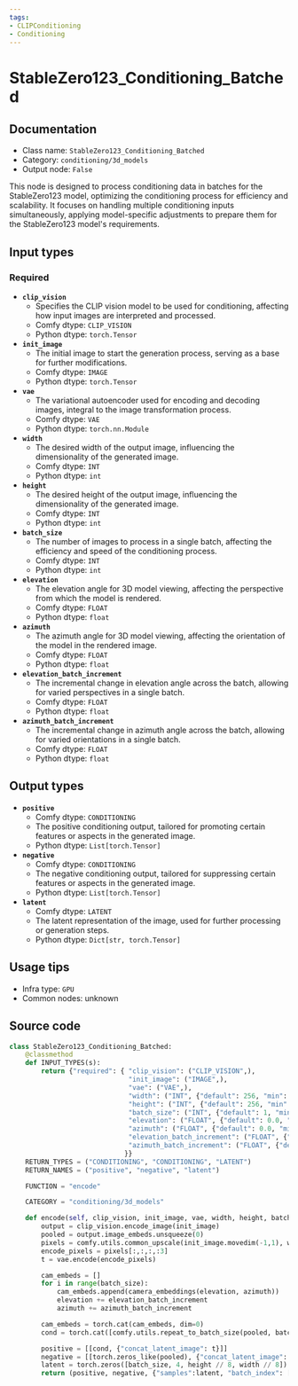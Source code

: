 ```yaml
---
tags:
- CLIPConditioning
- Conditioning
---
```


# StableZero123_Conditioning_Batched
## Documentation
- Class name: `StableZero123_Conditioning_Batched`
- Category: `conditioning/3d_models`
- Output node: `False`

This node is designed to process conditioning data in batches for the StableZero123 model, optimizing the conditioning process for efficiency and scalability. It focuses on handling multiple conditioning inputs simultaneously, applying model-specific adjustments to prepare them for the StableZero123 model's requirements.
## Input types
### Required
- **`clip_vision`**
    - Specifies the CLIP vision model to be used for conditioning, affecting how input images are interpreted and processed.
    - Comfy dtype: `CLIP_VISION`
    - Python dtype: `torch.Tensor`
- **`init_image`**
    - The initial image to start the generation process, serving as a base for further modifications.
    - Comfy dtype: `IMAGE`
    - Python dtype: `torch.Tensor`
- **`vae`**
    - The variational autoencoder used for encoding and decoding images, integral to the image transformation process.
    - Comfy dtype: `VAE`
    - Python dtype: `torch.nn.Module`
- **`width`**
    - The desired width of the output image, influencing the dimensionality of the generated image.
    - Comfy dtype: `INT`
    - Python dtype: `int`
- **`height`**
    - The desired height of the output image, influencing the dimensionality of the generated image.
    - Comfy dtype: `INT`
    - Python dtype: `int`
- **`batch_size`**
    - The number of images to process in a single batch, affecting the efficiency and speed of the conditioning process.
    - Comfy dtype: `INT`
    - Python dtype: `int`
- **`elevation`**
    - The elevation angle for 3D model viewing, affecting the perspective from which the model is rendered.
    - Comfy dtype: `FLOAT`
    - Python dtype: `float`
- **`azimuth`**
    - The azimuth angle for 3D model viewing, affecting the orientation of the model in the rendered image.
    - Comfy dtype: `FLOAT`
    - Python dtype: `float`
- **`elevation_batch_increment`**
    - The incremental change in elevation angle across the batch, allowing for varied perspectives in a single batch.
    - Comfy dtype: `FLOAT`
    - Python dtype: `float`
- **`azimuth_batch_increment`**
    - The incremental change in azimuth angle across the batch, allowing for varied orientations in a single batch.
    - Comfy dtype: `FLOAT`
    - Python dtype: `float`
## Output types
- **`positive`**
    - Comfy dtype: `CONDITIONING`
    - The positive conditioning output, tailored for promoting certain features or aspects in the generated image.
    - Python dtype: `List[torch.Tensor]`
- **`negative`**
    - Comfy dtype: `CONDITIONING`
    - The negative conditioning output, tailored for suppressing certain features or aspects in the generated image.
    - Python dtype: `List[torch.Tensor]`
- **`latent`**
    - Comfy dtype: `LATENT`
    - The latent representation of the image, used for further processing or generation steps.
    - Python dtype: `Dict[str, torch.Tensor]`
## Usage tips
- Infra type: `GPU`
- Common nodes: unknown


## Source code
```python
class StableZero123_Conditioning_Batched:
    @classmethod
    def INPUT_TYPES(s):
        return {"required": { "clip_vision": ("CLIP_VISION",),
                              "init_image": ("IMAGE",),
                              "vae": ("VAE",),
                              "width": ("INT", {"default": 256, "min": 16, "max": nodes.MAX_RESOLUTION, "step": 8}),
                              "height": ("INT", {"default": 256, "min": 16, "max": nodes.MAX_RESOLUTION, "step": 8}),
                              "batch_size": ("INT", {"default": 1, "min": 1, "max": 4096}),
                              "elevation": ("FLOAT", {"default": 0.0, "min": -180.0, "max": 180.0, "step": 0.1, "round": False}),
                              "azimuth": ("FLOAT", {"default": 0.0, "min": -180.0, "max": 180.0, "step": 0.1, "round": False}),
                              "elevation_batch_increment": ("FLOAT", {"default": 0.0, "min": -180.0, "max": 180.0, "step": 0.1, "round": False}),
                              "azimuth_batch_increment": ("FLOAT", {"default": 0.0, "min": -180.0, "max": 180.0, "step": 0.1, "round": False}),
                             }}
    RETURN_TYPES = ("CONDITIONING", "CONDITIONING", "LATENT")
    RETURN_NAMES = ("positive", "negative", "latent")

    FUNCTION = "encode"

    CATEGORY = "conditioning/3d_models"

    def encode(self, clip_vision, init_image, vae, width, height, batch_size, elevation, azimuth, elevation_batch_increment, azimuth_batch_increment):
        output = clip_vision.encode_image(init_image)
        pooled = output.image_embeds.unsqueeze(0)
        pixels = comfy.utils.common_upscale(init_image.movedim(-1,1), width, height, "bilinear", "center").movedim(1,-1)
        encode_pixels = pixels[:,:,:,:3]
        t = vae.encode(encode_pixels)

        cam_embeds = []
        for i in range(batch_size):
            cam_embeds.append(camera_embeddings(elevation, azimuth))
            elevation += elevation_batch_increment
            azimuth += azimuth_batch_increment

        cam_embeds = torch.cat(cam_embeds, dim=0)
        cond = torch.cat([comfy.utils.repeat_to_batch_size(pooled, batch_size), cam_embeds], dim=-1)

        positive = [[cond, {"concat_latent_image": t}]]
        negative = [[torch.zeros_like(pooled), {"concat_latent_image": torch.zeros_like(t)}]]
        latent = torch.zeros([batch_size, 4, height // 8, width // 8])
        return (positive, negative, {"samples":latent, "batch_index": [0] * batch_size})

```
